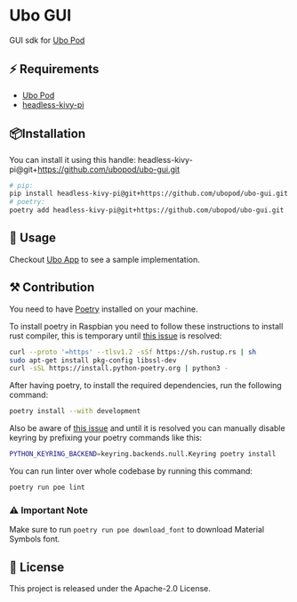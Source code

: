 # Ubo GUI

GUI sdk for [Ubo Pod](https://github.com/ubopod)

## ⚡️ Requirements

- [Ubo Pod](https://github.com/ubopod)
- [headless-kivy-pi](https://github.com/ubopod/headless-kivy-pi)

## 📦Installation

You can install it using this handle: headless-kivy-pi@git+<https://github.com/ubopod/ubo-gui.git>

```sh
# pip:
pip install headless-kivy-pi@git+https://github.com/ubopod/ubo-gui.git
# poetry:
poetry add headless-kivy-pi@git+https://github.com/ubopod/ubo-gui.git
```

## 🚀 Usage

Checkout [Ubo App](https://github.com/ubopod/ubo-app) to see a sample implementation.

## ⚒️ Contribution

You need to have [Poetry](https://python-poetry.org/) installed on your machine.

To install poetry in Raspbian you need to follow these instructions to install rust compiler, this is temporary until [this issue](https://github.com/python-poetry/poetry/issues/7645) is resolved:

```sh
curl --proto '=https' --tlsv1.2 -sSf https://sh.rustup.rs | sh
sudo apt-get install pkg-config libssl-dev
curl -sSL https://install.python-poetry.org | python3 -
```

After having poetry, to install the required dependencies, run the following command:

```sh
poetry install --with development
```

Also be aware of [this issue](https://github.com/python-poetry/poetry/issues/1917) and until it is resolved you can manually disable keyring by prefixing your poetry commands like this:

```sh
PYTHON_KEYRING_BACKEND=keyring.backends.null.Keyring poetry install
```

You can run linter over whole codebase by running this command:

```sh
poetry run poe lint
```

### ⚠️ Important Note

Make sure to run `poetry run poe download_font` to download Material Symbols font.

## 📜 License

This project is released under the Apache-2.0 License.
